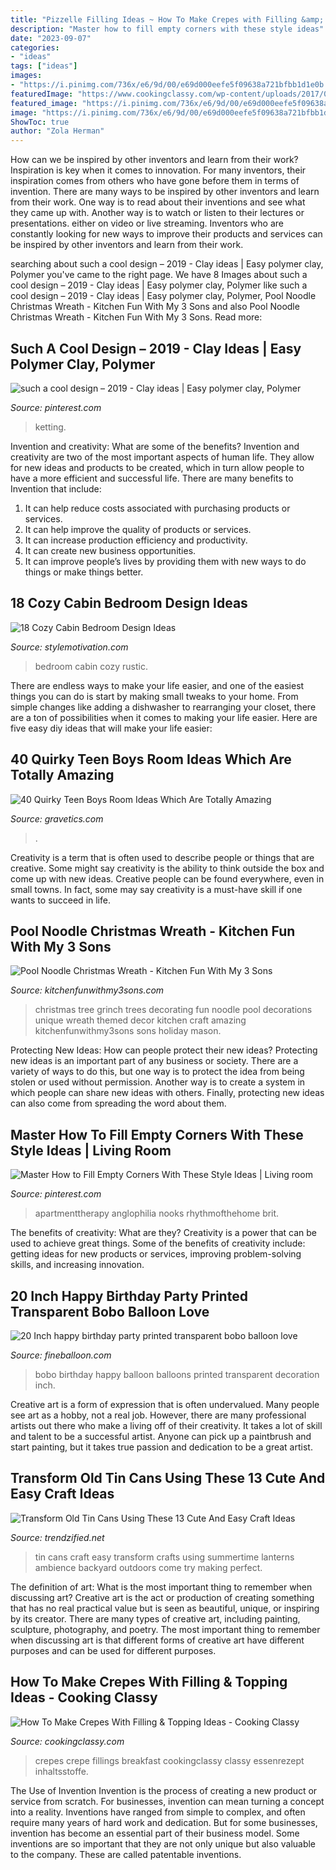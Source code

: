```yaml
---
title: "Pizzelle Filling Ideas ~ How To Make Crepes with Filling &amp; Topping Ideas"
description: "Master how to fill empty corners with these style ideas"
date: "2023-09-07"
categories:
- "ideas"
tags: ["ideas"]
images:
- "https://i.pinimg.com/736x/e6/9d/00/e69d000eefe5f09638a721bfbb1d1e0b.jpg"
featuredImage: "https://www.cookingclassy.com/wp-content/uploads/2017/03/crepes-18.jpg"
featured_image: "https://i.pinimg.com/736x/e6/9d/00/e69d000eefe5f09638a721bfbb1d1e0b.jpg"
image: "https://i.pinimg.com/736x/e6/9d/00/e69d000eefe5f09638a721bfbb1d1e0b.jpg"
ShowToc: true
author: "Zola Herman"
---
```



How can we be inspired by other inventors and learn from their work?
Inspiration is key when it comes to innovation. For many inventors, their inspiration comes from others who have gone before them in terms of invention. There are many ways to be inspired by other inventors and learn from their work. One way is to read about their inventions and see what they came up with. Another way is to watch or listen to their lectures or presentations. either on video or live streaming. Inventors who are constantly looking for new ways to improve their products and services can be inspired by other inventors and learn from their work.

	

		
searching about such a cool design – 2019 - Clay ideas | Easy polymer clay, Polymer you've came to the right page. We have 8 Images about such a cool design – 2019 - Clay ideas | Easy polymer clay, Polymer like such a cool design – 2019 - Clay ideas | Easy polymer clay, Polymer, Pool Noodle Christmas Wreath - Kitchen Fun With My 3 Sons and also Pool Noodle Christmas Wreath - Kitchen Fun With My 3 Sons. Read more:
		
    
## Such A Cool Design – 2019 - Clay Ideas | Easy Polymer Clay, Polymer

<img loading=lazy src="https://i.pinimg.com/736x/ac/51/65/ac51657cfc8552005af9575322eb5e57.jpg" onerror="this.onerror=null;this.src='https://tse4.mm.bing.net/th?id=OIP.u7qsnvL2PaalREHeIPOwlwHaKk&amp;pid=15.1';" alt="such a cool design – 2019 - Clay ideas | Easy polymer clay, Polymer">

_Source: pinterest.com_

>ketting. 

	

Invention and creativity: What are some of the benefits?
Invention and creativity are two of the most important aspects of human life. They allow for new ideas and products to be created, which in turn allow people to have a more efficient and successful life. There are many benefits to Invention that include: 
1. It can help reduce costs associated with purchasing products or services. 
2. It can help improve the quality of products or services. 
3. It can increase production efficiency and productivity. 
4. It can create new business opportunities. 
5. It can improve people’s lives by providing them with new ways to do things or make things better.

    
## 18 Cozy Cabin Bedroom Design Ideas

<img loading=lazy src="https://www.stylemotivation.com/wp-content/uploads/2016/01/rustic-bedroom-12.jpg" onerror="this.onerror=null;this.src='https://tse4.mm.bing.net/th?id=OIP.b2u3hJQhj79pdVXSxMwLGgDHEs&amp;pid=15.1';" alt="18 Cozy Cabin Bedroom Design Ideas">

_Source: stylemotivation.com_

>bedroom cabin cozy rustic. 

	

There are endless ways to make your life easier, and one of the easiest things you can do is start by making small tweaks to your home. From simple changes like adding a dishwasher to rearranging your closet, there are a ton of possibilities when it comes to making your life easier. Here are five easy diy ideas that will make your life easier: 

    
## 40 Quirky Teen Boys Room Ideas Which Are Totally Amazing

<img loading=lazy src="https://www.gravetics.com/wp-content/uploads/2017/06/Elegant-Blue-White-Room-Decor-768x768.jpg" onerror="this.onerror=null;this.src='https://tse1.mm.bing.net/th?id=OIP.f3j9tJBloOlK1EiCJHvI9wHaHa&amp;pid=15.1';" alt="40 Quirky Teen Boys Room Ideas Which Are Totally Amazing">

_Source: gravetics.com_

>. 

	

Creativity is a term that is often used to describe people or things that are creative. Some might say creativity is the ability to think outside the box and come up with new ideas. Creative people can be found everywhere, even in small towns. In fact, some may say creativity is a must-have skill if one wants to succeed in life.

    
## Pool Noodle Christmas Wreath - Kitchen Fun With My 3 Sons

<img loading=lazy src="http://kitchenfunwithmy3sons.com/wp-content/uploads/2016/11/The-Grinch-Christmas-Tree-1-680x1209.jpg" onerror="this.onerror=null;this.src='https://tse4.mm.bing.net/th?id=OIP.9jCAq6jguhGtBpbcZtjl2wHaNK&amp;pid=15.1';" alt="Pool Noodle Christmas Wreath - Kitchen Fun With My 3 Sons">

_Source: kitchenfunwithmy3sons.com_

>christmas tree grinch trees decorating fun noodle pool decorations unique wreath themed decor kitchen craft amazing kitchenfunwithmy3sons sons holiday mason. 

	

Protecting New Ideas: How can people protect their new ideas?
Protecting new ideas is an important part of any business or society. There are a variety of ways to do this, but one way is to protect the idea from being stolen or used without permission. Another way is to create a system in which people can share new ideas with others. Finally, protecting new ideas can also come from spreading the word about them.

    
## Master How To Fill Empty Corners With These Style Ideas | Living Room

<img loading=lazy src="https://i.pinimg.com/736x/e6/9d/00/e69d000eefe5f09638a721bfbb1d1e0b.jpg" onerror="this.onerror=null;this.src='https://tse4.mm.bing.net/th?id=OIP.hTg83Uz2XVUZS79xOe2GRwHaLH&amp;pid=15.1';" alt="Master How to Fill Empty Corners With These Style Ideas | Living room">

_Source: pinterest.com_

>apartmenttherapy anglophilia nooks rhythmofthehome brit. 

	

The benefits of creativity: What are they?
Creativity is a power that can be used to achieve great things. Some of the benefits of creativity include: getting ideas for new products or services, improving problem-solving skills, and increasing innovation.

    
## 20 Inch Happy Birthday Party Printed Transparent Bobo Balloon Love

<img loading=lazy src="https://fineballoon.com/images/products/202012071004_08.jpg" onerror="this.onerror=null;this.src='https://tse3.mm.bing.net/th?id=OIP.tSyUGvWJOU364-11hDTn4gHaHa&amp;pid=15.1';" alt="20 Inch happy birthday party printed transparent bobo balloon love">

_Source: fineballoon.com_

>bobo birthday happy balloon balloons printed transparent decoration inch. 

	

Creative art is a form of expression that is often undervalued. Many people see art as a hobby, not a real job. However, there are many professional artists out there who make a living off of their creativity. It takes a lot of skill and talent to be a successful artist. Anyone can pick up a paintbrush and start painting, but it takes true passion and dedication to be a great artist.

    
## Transform Old Tin Cans Using These 13 Cute And Easy Craft Ideas

<img loading=lazy src="https://www.trendzified.net/wp-content/uploads/2016/07/easy-crafts-tin-cans-3.jpg" onerror="this.onerror=null;this.src='https://tse4.mm.bing.net/th?id=OIP.CbE2Q0g1X56-W1SJtdjSuAHaLV&amp;pid=15.1';" alt="Transform Old Tin Cans Using These 13 Cute And Easy Craft Ideas">

_Source: trendzified.net_

>tin cans craft easy transform crafts using summertime lanterns ambience backyard outdoors come try making perfect. 

	

The definition of art: What is the most important thing to remember when discussing art?
Creative art is the act or production of creating something that has no real practical value but is seen as beautiful, unique, or inspiring by its creator. There are many types of creative art, including painting, sculpture, photography, and poetry. The most important thing to remember when discussing art is that different forms of creative art have different purposes and can be used for different purposes.

    
## How To Make Crepes With Filling &amp; Topping Ideas - Cooking Classy

<img loading=lazy src="https://www.cookingclassy.com/wp-content/uploads/2017/03/crepes-18.jpg" onerror="this.onerror=null;this.src='https://tse2.mm.bing.net/th?id=OIP.G0Okvwj3IzyrTXYOFZET9QHaLH&amp;pid=15.1';" alt="How To Make Crepes With Filling &amp; Topping Ideas - Cooking Classy">

_Source: cookingclassy.com_

>crepes crepe fillings breakfast cookingclassy classy essenrezept inhaltsstoffe. 

	

The Use of Invention
Invention is the process of creating a new product or service from scratch. For businesses, invention can mean turning a concept into a reality. Inventions have ranged from simple to complex, and often require many years of hard work and dedication. But for some businesses, invention has become an essential part of their business model. Some inventions are so important that they are not only unique but also valuable to the company. These are called patentable inventions.


